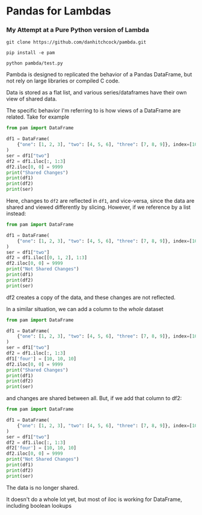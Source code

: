 # Pandas for Lambdas
### My Attempt at a Pure Python version of Lambda

`git clone https://github.com/danhitchcock/pambda.git`  

`pip install -e pam`  

`python pambda/test.py`  


Pambda is designed to replicated the behavior of a Pandas DataFrame, but not rely on large libraries or compiled C code.

Data is stored as a flat list, and various series/dataframes have their own view of shared data.

The specific behavior I'm referring to is how views of a DataFrame are related. Take for example

```python
from pam import DataFrame

df1 = DataFrame(
    {"one": [1, 2, 3], "two": [4, 5, 6], "three": [7, 8, 9]}, index=[10, 20, 30]
)
ser = df1["two"]
df2 = df1.iloc[:, 1:3]
df2.iloc[0, 0] = 9999
print("Shared Changes")
print(df1)
print(df2)
print(ser)

```

Here, changes to `df2` are reflected in `df1`, and vice-versa, since the data are shared and viewed differently by slicing.
However, if we reference by a list instead:
```python
from pam import DataFrame

df1 = DataFrame(
    {"one": [1, 2, 3], "two": [4, 5, 6], "three": [7, 8, 9]}, index=[10, 20, 30]
)
ser = df1["two"]
df2 = df1.iloc[[0, 1, 2], 1:3]
df2.iloc[0, 0] = 9999
print("Not Shared Changes")
print(df1)
print(df2)
print(ser)
```
df2 creates a copy of the data, and these changes are not reflected.

In a similar situation, we can add a column to the *whole* dataset
```python
from pam import DataFrame

df1 = DataFrame(
    {"one": [1, 2, 3], "two": [4, 5, 6], "three": [7, 8, 9]}, index=[10, 20, 30]
)
ser = df1["two"]
df2 = df1.iloc[:, 1:3]
df1['four'] = [10, 10, 10]
df2.iloc[0, 0] = 9999
print("Shared Changes")
print(df1)
print(df2)
print(ser)
```

and changes are shared between all.
But, if we add that column to df2:
```python
from pam import DataFrame

df1 = DataFrame(
    {"one": [1, 2, 3], "two": [4, 5, 6], "three": [7, 8, 9]}, index=[10, 20, 30]
)
ser = df1["two"]
df2 = df1.iloc[:, 1:3]
df2['four'] = [10, 10, 10]
df2.iloc[0, 0] = 9999
print("Not Shared Changes")
print(df1)
print(df2)
print(ser)
```

The data is no longer shared.

It doesn't do a whole lot yet, but most of iloc is working for DataFrame, including boolean lookups